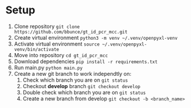 # Setup
1. Clone repository `git clone https://github.com/bbunce/gt_id_pcr_mcc.git`
2. Create virtual environment `python3 -m venv ~/.venv/openpyxl-venv`
3. Activate virtual environment `source ~/.venv/openpyxl-venv/bin/activate`
4. Move into repository `cd gt_id_pcr_mcc`
5. Download dependencies `pip install -r requirements.txt`
7. Run main.py `python main.py`
8. Create a new git branch to work independtly on:
    1. Check which branch you are on `git status`
    2. Checkout **develop** branch `git checkout develop`
    3. Double check which branch you are on `git status`
    4. Create a new branch from develop `git checkout -b <branch_name>`
